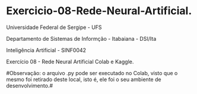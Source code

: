 # Exercicio-08-Rede-Neural-Artificial.
Universidade Federal de Sergipe - UFS 

Departamento de Sistemas de Informção - Itabaiana - DSI/Ita

Inteligência Artificial - SINF0042

Exercício 08 - Rede Neural Artificial Colab e Kaggle.

#Observação: o arquivo .py pode ser executado no Colab, visto que o mesmo foi retirado deste local, isto é, ele foi o seu ambiente de desenvolvimento.#
